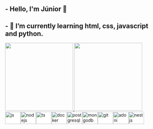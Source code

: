 <h2>
        - Hello, I'm Júnior 👋
    </h2>
    <h2>
        - 🌱 I’m currently learning html, css, javascript and python.
    </h2>

<div>
    <a href="https://github.com/Junior580">
      <img height="220em"
        src="https://github-readme-stats.vercel.app/api?username=Junior580&show_icons=true&theme=dracula" />
      <img height="220em"
      src="https://github-readme-stats.vercel.app/api/top-langs/?username=junior580&theme=tokyonight" />
  </div>

<div style="display: inline-flex; background-color: white">
            <br />
            <img
                align="center"
                alt="js"
                height="40"
                width="50"
                src="https://cdn.jsdelivr.net/gh/devicons/devicon/icons/javascript/javascript-original.svg"
                style="max-width: 100%"
            />
            <img
                align="center"
                alt="nodejs"
                height="40"
                width="50"
                src="https://cdn.jsdelivr.net/gh/devicons/devicon/icons/nodejs/nodejs-original.svg"
                style="max-width: 100%"
            />
            <img
                align="center"
                alt="ts"
                height="40"
                width="50"
                src="https://cdn.jsdelivr.net/gh/devicons/devicon/icons/typescript/typescript-original.svg"
                style="max-width: 100%"
            />
            <img
                align="center"
                alt="docker"
                height="40"
                width="50"
                src="https://cdn.jsdelivr.net/gh/devicons/devicon/icons/docker/docker-original-wordmark.svg"
                style="max-width: 100%"
            />
            <img
                align="center"
                alt="postgresql"
                height="40"
                width="50"
                src="https://cdn.jsdelivr.net/gh/devicons/devicon/icons/postgresql/postgresql-original-wordmark.svg"
                style="max-width: 100%"
            />
            <img
                align="center"
                alt="mongodb"
                height="40"
                width="50"
                src="https://cdn.jsdelivr.net/gh/devicons/devicon/icons/mongodb/mongodb-original-wordmark.svg"
                style="max-width: 100%"
            />
            <img
                align="center"
                alt="git"
                height="40"
                width="50"
                src="https://cdn.jsdelivr.net/gh/devicons/devicon/icons/git/git-original.svg"
                style="max-width: 100%"
            />
    <img
                align="center"
                alt="adoni"
                height="40"
                width="50"
                src="https://cdn.jsdelivr.net/gh/devicons/devicon/icons/adonisjs/adonisjs-original.svg"
                style="max-width: 100%"
            />
        <img 
                  align="center"
                  alt="nestjs"
                  height="40"
                  width="50"
                  src="https://cdn.jsdelivr.net/gh/devicons/devicon/icons/nestjs/nestjs-plain-wordmark.svg"
                  style="max-width: 100%"
            />
        </div>
